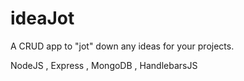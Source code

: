 # ideaJot

A CRUD app to "jot" down any ideas for your projects.

NodeJS , Express , MongoDB , HandlebarsJS
